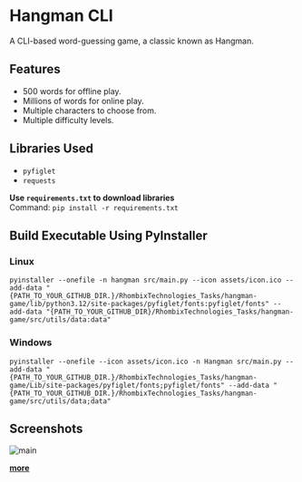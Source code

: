 # Hangman CLI

A CLI-based word-guessing game, a classic known as Hangman.

## Features

- 500 words for offline play.
- Millions of words for online play.
- Multiple characters to choose from.
- Multiple difficulty levels.

## Libraries Used

- `pyfiglet`
- `requests`

**Use `requirements.txt` to download libraries**  
Command:
```pip install -r requirements.txt```

## Build Executable Using PyInstaller

### Linux

```pyinstaller --onefile -n hangman src/main.py --icon assets/icon.ico --add-data "{PATH_TO_YOUR_GITHUB_DIR.}/RhombixTechnologies_Tasks/hangman-game/lib/python3.12/site-packages/pyfiglet/fonts:pyfiglet/fonts" --add-data "{PATH_TO_YOUR_GITHUB_DIR}/RhombixTechnologies_Tasks/hangman-game/src/utils/data:data"```

### Windows

```pyinstaller --onefile --icon assets/icon.ico -n Hangman src/main.py --add-data "{PATH_TO_YOUR_GITHUB_DIR.}/RhombixTechnologies_Tasks/hangman-game/Lib/site-packages/pyfiglet/fonts;pyfiglet/fonts" --add-data "{PATH_TO_YOUR_GITHUB_DIR.}/RhombixTechnologies_Tasks/hangman-game/src/utils/data;data"```

## Screenshots

![main](screenshots/main-screen.png)

**[more](screenshots/)**

